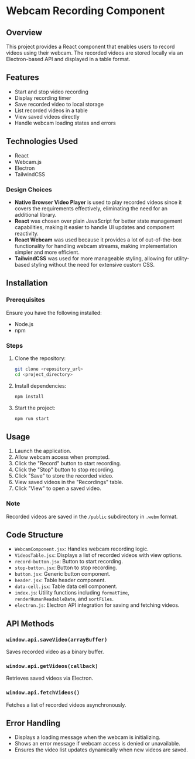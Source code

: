# Webcam Recording Component

## Overview
This project provides a React component that enables users to record videos using their webcam. The recorded videos are stored locally via an Electron-based API and displayed in a table format.

## Features
- Start and stop video recording
- Display recording timer
- Save recorded video to local storage
- List recorded videos in a table
- View saved videos directly
- Handle webcam loading states and errors

## Technologies Used
- React
- Webcam.js
- Electron
- TailwindCSS

### Design Choices
- **Native Browser Video Player** is used to play recorded videos since it covers the requirements effectively, eliminating the need for an additional library.
- **React** was chosen over plain JavaScript for better state management capabilities, making it easier to handle UI updates and component reactivity.
- **React Webcam** was used because it provides a lot of out-of-the-box functionality for handling webcam streams, making implementation simpler and more efficient.
- **TailwindCSS** was used for more manageable styling, allowing for utility-based styling without the need for extensive custom CSS.

## Installation
### Prerequisites
Ensure you have the following installed:
- Node.js
- npm

### Steps
1. Clone the repository:
   ```sh
   git clone <repository_url>
   cd <project_directory>
   ```
2. Install dependencies:
   ```sh
   npm install
   ```
3. Start the project:
   ```sh
   npm run start
   ```

## Usage
1. Launch the application.
2. Allow webcam access when prompted.
3. Click the "Record" button to start recording.
4. Click the "Stop" button to stop recording.
5. Click "Save" to store the recorded video.
6. View saved videos in the "Recordings" table.
7. Click "View" to open a saved video.

### Note
Recorded videos are saved in the `/public` subdirectory in `.webm` format.

## Code Structure
- `WebcamComponent.jsx`: Handles webcam recording logic.
- `VideosTable.jsx`: Displays a list of recorded videos with view options.
- `record-button.jsx`: Button to start recording.
- `stop-button.jsx`: Button to stop recording.
- `button.jsx`: Generic button component.
- `header.jsx`: Table header component.
- `data-cell.jsx`: Table data cell component.
- `index.js`: Utility functions including `formatTime`, `renderHumanReadableDate`, and `sortFiles`.
- `electron.js`: Electron API integration for saving and fetching videos.

## API Methods
### `window.api.saveVideo(arrayBuffer)`
Saves recorded video as a binary buffer.

### `window.api.getVideos(callback)`
Retrieves saved videos via Electron.

### `window.api.fetchVideos()`
Fetches a list of recorded videos asynchronously.

## Error Handling
- Displays a loading message when the webcam is initializing.
- Shows an error message if webcam access is denied or unavailable.
- Ensures the video list updates dynamically when new videos are saved.

